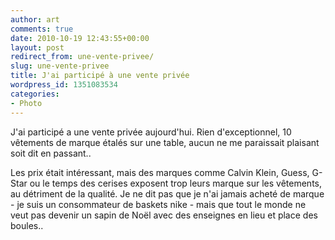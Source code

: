 ```yaml
---
author: art
comments: true
date: 2010-10-19 12:43:55+00:00
layout: post
redirect_from: une-vente-privee/
slug: une-vente-privee
title: J'ai participé à une vente privée
wordpress_id: 1351083534
categories:
- Photo
---
```


  
  
J'ai participé a une vente privée aujourd'hui. Rien d'exceptionnel, 10 vêtements de marque étalés sur une table, aucun ne me paraissait plaisant soit dit en passant..



Les prix était intéressant, mais des marques comme Calvin Klein, Guess, G-Star ou le temps des cerises exposent trop leurs marque sur les vêtements, au détriment de la qualité. Je ne dit pas que je n'ai jamais acheté de marque - je suis un consommateur de baskets nike - mais que tout le monde ne veut pas devenir un sapin de Noël avec des enseignes en lieu et place des boules..
